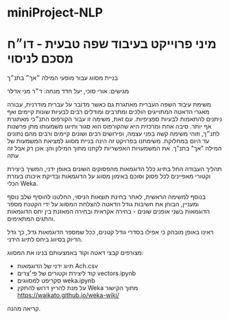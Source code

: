 # miniProject-NLP

# מיני פרוייקט בעיבוד שפה טבעית - דו״ח מסכם לניסוי
 בניית מסווג עבור מופעי המילה  ״אך״ בתנ״ך

מגישים: אורי סוכי, יעל חדד
מנחה: ד״ר מני אדלר

משימת עיבוד השפה העברית מאתגרת גם כאשר מדובר על עברית מודרנית, עבורה מאגרי הדאטה המתוייגים הולכים ומתרבים ומודלים רבים לבעיות שונות קיימים ואף ניתנים להתאמות לבעיות ספציפיות. 
עם זאת, משימה זו עבור הקורפוס התנ״כי מאתגרת אף יותר. סיבה אחת ומרכזית היא שהקורפוס הוא סגור ותיוגו משמעותו מתן פרשנות לתנ״ך, וזוהי משימה קשה בפני עצמה, ופירושים רבים ושונים קיימים ורבים מהם נתונים עד היום במחלוקת. 
משימתנו בפרויקט זה הינה בניית מסווג למציאת המשמעות של המילה "אך" בתנ"ך. את המשמעויות האפשריות לקחנו מתוך המילון והן:
אכן
רק
אבל
זה עתה

תהליך העבודה החל בתיוג כלל הדוגמאות מהפסוקים השונים באופן ידני, המשיך ביצירת וקטורי מאפיינים לכל פסוק וסוכם באימון מסווג על הדוגמאות ובדיקת איכותו בעזרת הכלי Weka. 

בנוסף למשימה הראשית, לאחר בחינת תוצאות הניסוי, החלטנו להוסיף שלב נוסף ומעניין, הבוחן את חשיבות גודל הדאטה להצלחת המסווג על ידי הקטנת מספר הדוגמאות בשני אופנים שונים - בחירה אקראית ובחירה המאזנת בין יחס הדוגמאות והתגים המתאימים. 

ראינו באופן מובהק כי אפילו בסדרי גודל קטנים, ככל שמספר הדוגמאות גדל, כך גדל הדיוק בסיווג ביחס לתיוג הידני. 

מצורפים קבצי דאטה וקוד באמצעותם בנינו את המסווג:
* תיוג ידני של הדוגמאות Ach.csv 
* קוד ליצירת וקטורים של פי׳צרים vectors.ipynb
* סקריפט למסווגים weka.ipynb
* על מנת להריץ דרוש להתקין Weka מתוך הקישור https://waikato.github.io/weka-wiki/

קריאה מהנה. 

